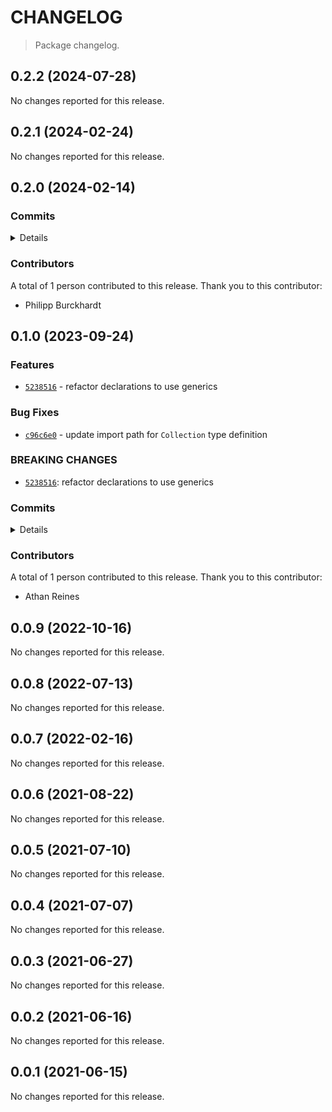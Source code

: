 # CHANGELOG

> Package changelog.

<section class="release" id="v0.2.2">

## 0.2.2 (2024-07-28)

No changes reported for this release.

</section>

<!-- /.release -->

<section class="release" id="v0.2.1">

## 0.2.1 (2024-02-24)

No changes reported for this release.

</section>

<!-- /.release -->

<section class="release" id="v0.2.0">

## 0.2.0 (2024-02-14)

<section class="commits">

### Commits

<details>

-   [`dea49e0`](https://github.com/stdlib-js/stdlib/commit/dea49e03ab5571233e3da26835a6a6d3256d5737) - **docs:** use single quotes in require calls instead of backticks _(by Philipp Burckhardt)_

</details>

</section>

<!-- /.commits -->

<section class="contributors">

### Contributors

A total of 1 person contributed to this release. Thank you to this contributor:

-   Philipp Burckhardt

</section>

<!-- /.contributors -->

</section>

<!-- /.release -->

<section class="release" id="v0.1.0">

## 0.1.0 (2023-09-24)

<section class="features">

### Features

-   [`5238516`](https://github.com/stdlib-js/stdlib/commit/52385165887a527340ca95059ba3ee4502af9b42) - refactor declarations to use generics

</section>

<!-- /.features -->

<section class="bug-fixes">

### Bug Fixes

-   [`c96c6e0`](https://github.com/stdlib-js/stdlib/commit/c96c6e08ce946cef9b820ee8de3cb5c38cbb3c79) - update import path for `Collection` type definition

</section>

<!-- /.bug-fixes -->

<section class="breaking-changes">

### BREAKING CHANGES

-   [`5238516`](https://github.com/stdlib-js/stdlib/commit/52385165887a527340ca95059ba3ee4502af9b42): refactor declarations to use generics

</section>

<!-- /.breaking-changes -->

<section class="commits">

### Commits

<details>

-   [`c96c6e0`](https://github.com/stdlib-js/stdlib/commit/c96c6e08ce946cef9b820ee8de3cb5c38cbb3c79) - **fix:** update import path for `Collection` type definition _(by Athan Reines)_
-   [`5238516`](https://github.com/stdlib-js/stdlib/commit/52385165887a527340ca95059ba3ee4502af9b42) - **feat:** refactor declarations to use generics _(by Athan Reines)_

</details>

</section>

<!-- /.commits -->

<section class="contributors">

### Contributors

A total of 1 person contributed to this release. Thank you to this contributor:

-   Athan Reines

</section>

<!-- /.contributors -->

</section>

<!-- /.release -->

<section class="release" id="v0.0.9">

## 0.0.9 (2022-10-16)

No changes reported for this release.

</section>

<!-- /.release -->

<section class="release" id="v0.0.8">

## 0.0.8 (2022-07-13)

No changes reported for this release.

</section>

<!-- /.release -->

<section class="release" id="v0.0.7">

## 0.0.7 (2022-02-16)

No changes reported for this release.

</section>

<!-- /.release -->

<section class="release" id="v0.0.6">

## 0.0.6 (2021-08-22)

No changes reported for this release.

</section>

<!-- /.release -->

<section class="release" id="v0.0.5">

## 0.0.5 (2021-07-10)

No changes reported for this release.

</section>

<!-- /.release -->

<section class="release" id="v0.0.4">

## 0.0.4 (2021-07-07)

No changes reported for this release.

</section>

<!-- /.release -->

<section class="release" id="v0.0.3">

## 0.0.3 (2021-06-27)

No changes reported for this release.

</section>

<!-- /.release -->

<section class="release" id="v0.0.2">

## 0.0.2 (2021-06-16)

No changes reported for this release.

</section>

<!-- /.release -->

<section class="release" id="v0.0.1">

## 0.0.1 (2021-06-15)

No changes reported for this release.

</section>

<!-- /.release -->

